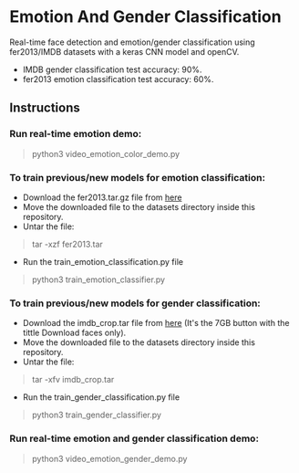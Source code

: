 # Emotion And Gender Classification

Real-time face detection and emotion/gender classification using fer2013/IMDB datasets with a keras CNN model and openCV.
* IMDB gender classification test accuracy: 90%.
* fer2013 emotion classification test accuracy: 60%.

## Instructions

### Run real-time emotion demo:
> python3 video_emotion_color_demo.py

### To train previous/new models for emotion classification:

* Download the fer2013.tar.gz file from [here](https://www.kaggle.com/c/challenges-in-representation-learning-facial-expression-recognition-challenge/data)
* Move the downloaded file to the datasets directory inside this repository.
* Untar the file:
> tar -xzf fer2013.tar

* Run the train_emotion_classification.py file
> python3 train_emotion_classifier.py

### To train previous/new models for gender classification:

* Download the imdb_crop.tar file from [here](https://data.vision.ee.ethz.ch/cvl/rrothe/imdb-wiki/) (It's the 7GB button with the tittle Download faces only).
* Move the downloaded file to the datasets directory inside this repository.
* Untar the file:
> tar -xfv imdb_crop.tar

* Run the train_gender_classification.py file
> python3 train_gender_classifier.py

### Run real-time emotion and gender classification demo:
> python3 video_emotion_gender_demo.py
